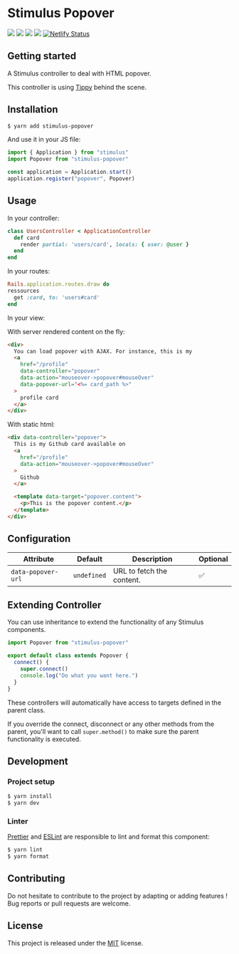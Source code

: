# Stimulus Popover

[![](https://img.shields.io/npm/dt/stimulus-popover.svg)](https://www.npmjs.com/package/stimulus-popover)
[![](https://img.shields.io/npm/v/stimulus-popover.svg)](https://www.npmjs.com/package/stimulus-popover)
[![](https://github.com/stimulus-components/stimulus-popover/workflows/Lint/badge.svg)](https://github.com/stimulus-components/stimulus-popover)
[![](https://img.shields.io/github/license/stimulus-components/stimulus-popover.svg)](https://github.com/stimulus-components/stimulus-popover)
[![Netlify Status](https://api.netlify.com/api/v1/badges/cbec1815-8e5b-4f45-8cb2-44d24e8c9cf5/deploy-status)](https://stimulus-popover.netlify.com)

## Getting started

A Stimulus controller to deal with HTML popover.

This controller is using [Tippy](https://atomiks.github.io/tippyjs/) behind the scene.

## Installation

```bash
$ yarn add stimulus-popover
```

And use it in your JS file:
```js
import { Application } from "stimulus"
import Popover from "stimulus-popover"

const application = Application.start()
application.register("popover", Popover)
```

## Usage

In your controller:
```ruby
class UsersController < ApplicationController
  def card
    render partial: 'users/card', locals: { user: @user }
  end
end
```

In your routes:
```ruby
Rails.application.routes.draw do
ressources
  get :card, to: 'users#card'
end
```

In your view:

With server rendered content on the fly:
```html
<div>
  You can load popover with AJAX. For instance, this is my
  <a
    href="/profile"
    data-controller="popover"
    data-action="mouseover->popover#mouseOver"
    data-popover-url="<%= card_path %>"
  >
    profile card
  </a>
</div>
```

With static html:
```html
<div data-controller="popover">
  This is my Github card available on
  <a
    href="/profile"
    data-action="mouseover->popover#mouseOver"
  >
    Github
  </a>

  <template data-target="popover.content">
    <p>This is the popover content.</p>
  </template>
</div>
```

## Configuration

| Attribute | Default | Description | Optional |
| --------- | ------- | ----------- | -------- |
| `data-popover-url` | `undefined` | URL to fetch the content. | ✅ |

## Extending Controller

You can use inheritance to extend the functionality of any Stimulus components.

```js
import Popover from "stimulus-popover"

export default class extends Popover {
  connect() {
    super.connect()
    console.log("Do what you want here.")
  }
}
```

These controllers will automatically have access to targets defined in the parent class.

If you override the connect, disconnect or any other methods from the parent, you'll want to call `super.method()` to make sure the parent functionality is executed.

## Development

### Project setup
```bash
$ yarn install
$ yarn dev
```

### Linter
[Prettier](https://prettier.io/) and [ESLint](https://eslint.org/) are responsible to lint and format this component:
```bash
$ yarn lint
$ yarn format
```

## Contributing

Do not hesitate to contribute to the project by adapting or adding features ! Bug reports or pull requests are welcome.

## License

This project is released under the [MIT](http://opensource.org/licenses/MIT) license.
